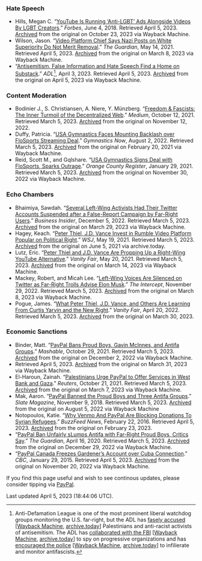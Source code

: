 ### Hate Speech
- Hills, Megan C. “[YouTube Is Running ‘Anti-LGBT’ Ads Alongside Videos By LGBT Creators](https://www.forbes.com/sites/meganhills1/2018/06/04/youtube-anti-lgbt-ads/?sh=6ed7cb524f73).” *Forbes*, June 4, 2018. Retrieved April 5, 2023. [Archived](https://web.archive.org/web/20221023193127/http://www.forbes.com/sites/meganhills1/2018/06/04/youtube-anti-lgbt-ads/) from the original on October 23, 2023 via Wayback Machine.
- Wilson, Jason. “[Video Platform Chief Says Nazi Posts on White Superiority Do Not Merit Removal](https://www.theguardian.com/world/2021/may/14/odysee-video-platform-nazi-content-not-grounds-for-removal).” *The Guardian*, May 14, 2021. Retrieved April 5, 2023. [Archived](https://web.archive.org/web/20230308212534/https://www.theguardian.com/world/2021/may/14/odysee-video-platform-nazi-content-not-grounds-for-removal) from the original on March 8, 2023 via Wayback Machine.
- “[Antisemitism, False Information and Hate Speech Find a Home on Substack](https://www.adl.org/resources/blog/antisemitism-false-information-and-hate-speech-find-home-substack-0).” *ADL*[^1], April 3, 2023. Retrieved April 5, 2023. [Archived](https://web.archive.org/web/20230405023503/https://www.adl.org/resources/blog/antisemitism-false-information-and-hate-speech-find-home-substack-0) from the original on April 5, 2023 via Wayback Machine.
### Content Moderation
- Bodinier J., S. Christiansen, A. Niere, Y. Münzberg. “[Freedom & Fascists: The Inner Turmoil of the Decentralized Web](https://medium.com/@projectpeertube/freedom-fascists-the-inner-turmoil-of-the-decentralized-web-d90101f67c5e).” *Medium*, October 12, 2021. Retrieved March 5, 2023. [Archived](http://web.archive.org/web/20221112142235/https://medium.com/@projectpeertube/freedom-fascists-the-inner-turmoil-of-the-decentralized-web-d90101f67c5e) from the original on November 12, 2022.
- Duffy, Patricia. “[USA Gymnastics Faces Mounting Backlash over FloSports Streaming Deal](https://www.gymnastics-now.com/usa-gymnastics-faces-mounting-backlash-over-flosports-streaming-deal/).” *Gymnastics Now*, August 2, 2022. Retrieved March 5, 2023. [Archived](https://web.archive.org/web/20210220200755/https://www.gymnastics-now.com/usa-gymnastics-faces-mounting-backlash-over-flosports-streaming-deal/) from the original on February 20, 2021 via Wayback Machine.
- Reid, Scott M., and Gqlshare. “[USA Gymnastics Signs Deal with FloSports, Sparks Outrage](https://www.ocregister.com/2021/01/27/usa-gymnastics-signs-deal-with-flosports-sparks-outrage/).” *Orange County Register*, January 29, 2021. Retrieved March 5, 2023. [Archived](https://web.archive.org/web/20221130234033/https://www.ocregister.com/2021/01/27/usa-gymnastics-signs-deal-with-flosports-sparks-outrage/) from the original on November 30, 2022 via Wayback Machine.
### Echo Chambers
- Bhaimiya, Sawdah. “[Several Left-Wing Activists Had Their Twitter Accounts Suspended after a False-Report Campaign by Far-Right Users](https://www.businessinsider.com/left-wing-activists-banned-from-twitter-after-false-report-2022-11).” *Business Insider*, December 5, 2022. Retrieved March 5, 2023. [Archived](https://web.archive.org/web/20230329072537/https://www.businessinsider.com/left-wing-activists-banned-from-twitter-after-false-report-2022-11v) from the original on March 29, 2023 via Wayback Machine.
- Hagey, Keach. “[Peter Thiel, J.D. Vance Invest in Rumble Video Platform Popular on Political Right](https://www.wsj.com/articles/peter-thiel-j-d-vance-invest-in-rumble-video-platform-popular-on-political-right-11621447661).” *WSJ*, May 19, 2021. Retrieved March 5, 2023. [Archived](https://archive.is/NSmJz) from the original on June 5, 2021 via archive.today.
- Lutz, Eric. “[Peter Thiel and J.D. Vance Are Propping Up a Right-Wing YouTube Alternative](https://www.vanityfair.com/news/2021/05/peter-thiel-jd-vance-are-propping-up-right-wing-youtube-alternative-rumble-donation).” *Vanity Fair*, May 20, 2021. Retrieved March 5, 2023. [Archived](https://web.archive.org/web/20230314191209/https://www.vanityfair.com/news/2021/05/peter-thiel-jd-vance-are-propping-up-right-wing-youtube-alternative-rumble-donation) from the original on March 14, 2023 via Wayback Machine.
- Mackey, Robert, and Micah Lee. “[Left-Wing Voices Are Silenced on Twitter as Far-Right Trolls Advise Elon Musk](https://theintercept.com/2022/11/29/elon-musk-twitter-andy-ngo-antifascist/.).” *The Intercept*, November 29, 2022. Retrieved March 5, 2023. [Archived](https://web.archive.org/web/20230308041814/https://theintercept.com/2022/11/29/elon-musk-twitter-andy-ngo-antifascist/) from the original on March 8, 2023 via Wayback Machine.
- Pogue, James. “[What Peter Thiel, J.D. Vance, and Others Are Learning From Curtis Yarvin and the New Right](https://www.vanityfair.com/news/2022/04/inside-the-new-right-where-peter-thiel-is-placing-his-biggest-bets).” *Vanity Fair*, April 20, 2022. Retrieved March 5, 2023. [Archived](http://web.archive.org/web/20230330090503/https://www.vanityfair.com/news/2022/04/inside-the-new-right-where-peter-thiel-is-placing-his-biggest-bets) from the original on March 30, 2023.
### Economic Sanctions
- Binder, Matt. “[PayPal Bans Proud Boys, Gavin McInnes, and Antifa Groups](https://mashable.com/article/paypal-bans-proud-boys-gavin-mcinnes-antifa).” *Mashable*, October 29, 2021. Retrieved March 5, 2023. [Archived](https://web.archive.org/web/20221202110032/https://mashable.com/article/paypal-bans-proud-boys-gavin-mcinnes-antifa) from the original on December 2, 2022 via Wayback Machine.
- Retrieved April 5, 2023. [Archived](https://web.archive.org/web/20230331070504/https://www.vice.com/en/article/k7qbnz/venmo-paypal-freeze-transfer-limits-bail-funds) from the original on March 31, 2023 via Wayback Machine.
- El-Haroun, Zainah. “[Palestinians Urge PayPal to Offer Services in West Bank and Gaza](https://www.reuters.com/world/middle-east/palestinians-urge-paypal-offer-services-west-bank-gaza-2021-10-21/).” *Reuters*, October 21, 2021. Retrieved March 5, 2023. [Archived](https://web.archive.org/web/20230307063000/http://www.reuters.com/world/middle-east/palestinians-urge-paypal-offer-services-west-bank-gaza-2021-10-21/) from the original on March 7, 2023 via Wayback Machine.
- Mak, Aaron. “[PayPal Banned the Proud Boys and Three Antifa Groups](https://slate.com/technology/2018/11/proud-boys-and-several-antifa-groups-blocked-on-paypal.html).” *Slate Magazine*, November 9, 2018. Retrieved March 5, 2023. [Archived](https://web.archive.org/web/20220805230905/https://slate.com/technology/2018/11/proud-boys-and-several-antifa-groups-blocked-on-paypal.html) from the original on August 5, 2022 via Wayback Machine
- Notopoulos, Katie. “[Why Venmo And PayPal Are Blocking Donations To Syrian Refugees](https://www.buzzfeednews.com/article/katienotopoulos/why-venmo-and-paypal-are-blocking-donations-to-syrian-refuge).” *BuzzFeed News*, February 22, 2016. Retrieved April 5, 2023. [Archived](https://web.archive.org/web/20230223172636/https://www.buzzfeednews.com/article/katienotopoulos/why-venmo-and-paypal-are-blocking-donations-to-syrian-refuge) from the original on February 23, 2023.
- “[PayPal Ban Unfairly sLumps Antifa with Far-Right Proud Boys, Critics Say](https://www.theguardian.com/technology/2018/nov/09/paypal-proud-boys-antifa-ban-gavin-mcinnes-criticism).” *The Guardian*, April 16, 2020. Retrieved March 5, 2023. [Archived](https://web.archive.org/web/20221229035051/https://www.theguardian.com/technology/2018/nov/09/paypal-proud-boys-antifa-ban-gavin-mcinnes-criticism) from the original on December 29, 2022 via Wayback Machine.
- “[PayPal Canada Freezes Gardener’s Account over Cuba Connection](https://www.cbc.ca/news/canada/edmonton/paypal-canada-freezes-gardener-s-account-over-cuba-connection-1.2933495).” *CBC*, January 29, 2015. Retrieved April 5, 2023. [Archived](https://web.archive.org/web/20221120084400/https://www.cbc.ca/news/canada/edmonton/paypal-canada-freezes-gardener-s-account-over-cuba-connection-1.2933495) from the original on November 20, 2022 via Wayback Machine.

[^1]:Anti-Defamation League is one of the most prominent liberal watchdog groups monitoring the U.S. far-right, but the ADL has [fasely accused](https://www.bostonreview.net/articles/emmaia-gelman-anti-defamation-league/) [[Wayback Machine](https://web.archive.org/web/20230211173532/https://www.bostonreview.net/articles/emmaia-gelman-anti-defamation-league/), [archive.today](https://archive.is/qQBfF)] Palestinians and anti-racist activists of antisemitism. The ADL has [collaborated with the FBI](https://www.latimes.com/archives/la-xpm-1993-04-13-mn-22383-story.html) [[Wayback Machine](https://web.archive.org/web/20230330014649/https://www.latimes.com/archives/la-xpm-1993-04-13-mn-22383-story.html), [archive.today](https://archive.is/WkAWB)] to spy on progressive organizations and has [encouraged the police](https://forward.com/news/381488/adl-tells-police-to-infiltrate-and-film-antifa-protests/?attribution=author-article-listing-2-headline) [[Wayback Machine](https://web.archive.org/web/20220702043720/https://forward.com/news/381488/adl-tells-police-to-infiltrate-and-film-antifa-protests/?attribution=author-article-listing-2-headline), [archive.today](https://archive.is/opgqt)] to infilierate and monitor antifascists.

If you find this page useful and wish to see continous updates, please consider tipping via [PayPal](https://paypal.me/bglamours).

Last updated April 5, 2023 (18:44:06 UTC).
